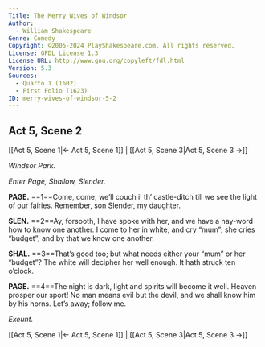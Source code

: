 ```yaml
---
Title: The Merry Wives of Windsor
Author: 
  - William Shakespeare
Genre: Comedy
Copyright: ©2005-2024 PlayShakespeare.com. All rights reserved.
License: GFDL License 1.3
License URL: http://www.gnu.org/copyleft/fdl.html
Version: 5.3
Sources:
  - Quarto 1 (1602)
  - First Folio (1623)
ID: merry-wives-of-windsor-5-2
---
```


## Act 5, Scene 2
[[Act 5, Scene 1|← Act 5, Scene 1]] | [[Act 5, Scene 3|Act 5, Scene 3 →]]

*Windsor Park.*

*Enter Page, Shallow, Slender.*

**PAGE.**
==1==Come, come; we’ll couch i’ th’ castle-ditch till we see the light of our fairies. Remember, son Slender, my daughter.

**SLEN.**
==2==Ay, forsooth, I have spoke with her, and we have a nay-word how to know one another. I come to her in white, and cry “mum”; she cries “budget”; and by that we know one another.

**SHAL.**
==3==That’s good too; but what needs either your “mum” or her “budget”? The white will decipher her well enough. It hath struck ten o’clock.

**PAGE.**
==4==The night is dark, light and spirits will become it well. Heaven prosper our sport! No man means evil but the devil, and we shall know him by his horns. Let’s away; follow me.

*Exeunt.*

[[Act 5, Scene 1|← Act 5, Scene 1]] | [[Act 5, Scene 3|Act 5, Scene 3 →]]